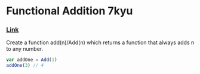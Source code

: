 # Functional Addition 7kyu

### [Link](https://www.codewars.com/kata/538835ae443aae6e03000547)

Create a function add(n)/Add(n) which returns a function that always adds n to any number.


```js
var addOne = Add(1)
addOne(3) // 4
```